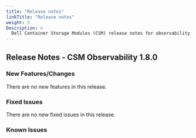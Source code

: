 ```yaml
---
title: "Release notes"
linkTitle: "Release notes"
weight: 5
Description: >
  Dell Container Storage Modules (CSM) release notes for observability
---
```


## Release Notes - CSM Observability 1.8.0












### New Features/Changes

There are no new features in this release.

### Fixed Issues

There are no new fixed issues in this release.
### Known Issues
